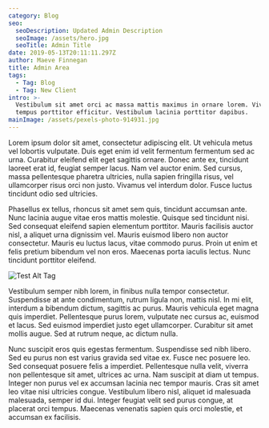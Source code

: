 ```yaml
---
category: Blog
seo:
  seoDescription: Updated Admin Description
  seoImage: /assets/hero.jpg
  seoTitle: Admin Title
date: 2019-05-13T20:11:11.297Z
author: Maeve Finnegan
title: Admin Area
tags:
  - Tag: Blog
  - Tag: New Client
intro: >-
  Vestibulum sit amet orci ac massa mattis maximus in ornare lorem. Vivamus
  tempus porttitor efficitur. Vestibulum lacinia porttitor dapibus.
mainImage: /assets/pexels-photo-914931.jpg
---
```


Lorem ipsum dolor sit amet, consectetur adipiscing elit. Ut vehicula metus vel lobortis vulputate. Duis eget enim id velit fermentum fermentum sed ac urna. Curabitur eleifend elit eget sagittis ornare. Donec ante ex, tincidunt laoreet erat id, feugiat semper lacus. Nam vel auctor enim. Sed cursus, massa pellentesque pharetra ultricies, nulla sapien fringilla risus, vel ullamcorper risus orci non justo. Vivamus vel interdum dolor. Fusce luctus tincidunt odio sed ultricies.

Phasellus ex tellus, rhoncus sit amet sem quis, tincidunt accumsan ante. Nunc lacinia augue vitae eros mattis molestie. Quisque sed tincidunt nisi. Sed consequat eleifend sapien elementum porttitor. Mauris facilisis auctor nisl, a aliquet urna dignissim vel. Mauris euismod libero non auctor consectetur. Mauris eu luctus lacus, vitae commodo purus. Proin ut enim et felis pretium bibendum vel non eros. Maecenas porta iaculis lectus. Nunc tincidunt porttitor eleifend.

![Test Alt Tag](/assets/d74827.png "Test Title Tag")

Vestibulum semper nibh lorem, in finibus nulla tempor consectetur. Suspendisse at ante condimentum, rutrum ligula non, mattis nisl. In mi elit, interdum a bibendum dictum, sagittis ac purus. Mauris vehicula eget magna quis imperdiet. Pellentesque purus lorem, vulputate nec cursus ac, euismod et lacus. Sed euismod imperdiet justo eget ullamcorper. Curabitur sit amet mollis augue. Sed at rutrum neque, ac dictum nulla.

Nunc suscipit eros quis egestas fermentum. Suspendisse sed nibh libero. Sed eu purus non est varius gravida sed vitae ex. Fusce nec posuere leo. Sed consequat posuere felis a imperdiet. Pellentesque nulla velit, viverra non pellentesque sit amet, ultrices ac urna. Nam suscipit at diam ut tempus. Integer non purus vel ex accumsan lacinia nec tempor mauris. Cras sit amet leo vitae nisi ultricies congue. Vestibulum libero nisl, aliquet id malesuada malesuada, semper id dui. Integer feugiat velit sed purus congue, at placerat orci tempus. Maecenas venenatis sapien quis orci molestie, et accumsan ex facilisis.
